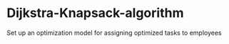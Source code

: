 # Dijkstra-Knapsack-algorithm
Set up an optimization model for assigning optimized tasks to employees
